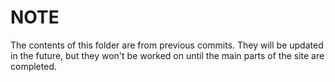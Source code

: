 # NOTE

The contents of this folder are from previous commits.
They will be updated in the future, but they won't be worked on until the main parts of the site are completed.
